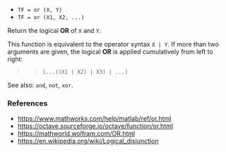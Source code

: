 - `TF = or (X, Y)`
- `TF = or (X1, X2, ...)`

Return the logical **OR** of `X` and `Y`.

This function is equivalent to the operator syntax `X | Y`. If more than two
arguments are given, the logical **OR** is applied cumulatively from left to
right:

> > `(...((X1 | X2) | X3) | ...)`

See also: `and`, `not`, `xor`.

### References

- https://www.mathworks.com/help/matlab/ref/or.html
- https://octave.sourceforge.io/octave/function/or.html
- https://mathworld.wolfram.com/OR.html
- https://en.wikipedia.org/wiki/Logical_disjunction
